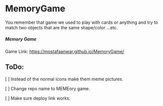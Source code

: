 # MemoryGame
You remember that game we used to play with cards or anything and try to match two objects that are the same shape/color ...etc.


##### Memory Game

Game Link: https://mostafaanwar.github.io/MemoryGame/ 

## ToDo:

[ ] Instead of the normal icons make them meme pictures.


[ ] Change repo name to MEMEory game.


[ ] Make sure deploy link works.
